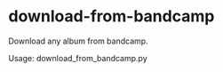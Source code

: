 # download-from-bandcamp

Download any album from bandcamp.

Usage: download_from_bandcamp.py <Bandcamp URL>
